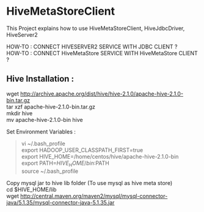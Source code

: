 # HiveMetaStoreClient
This Project explains how to use HiveMetaStoreClient, HiveJdbcDriver, HiveServer2                             

HOW-TO : CONNECT HIVESERVER2 SERVICE WITH JDBC CLIENT ?                                                       
HOW-TO : CONNECT HiveMetaStore SERVICE WITH HiveMetaStore CLIENT ?                                                                    


Hive Installation :
-------------------

wget http://archive.apache.org/dist/hive/hive-2.1.0/apache-hive-2.1.0-bin.tar.gz                                                      
tar xzf apache-hive-2.1.0-bin.tar.gz                                               
mkdir hive                                               
mv apache-hive-2.1.0-bin hive                                               

Set Environment Variables :                                               
>vi ~/.bash_profile                                               
>export HADOOP_USER_CLASSPATH_FIRST=true                                               
>export HIVE_HOME=/home/centos/hive/apache-hive-2.1.0-bin                                               
>export PATH=$HIVE_HOME/bin:$PATH                                               
>source ~/.bash_profile                                               

Copy mysql jar to hive lib folder (To use mysql as hive meta store)                                               
cd $HIVE_HOME/lib                                               
wget http://central.maven.org/maven2/mysql/mysql-connector-java/5.1.35/mysql-connector-java-5.1.35.jar                                     
